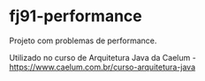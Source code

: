 # fj91-performance
Projeto com problemas de performance.

Utilizado no curso de Arquitetura Java da Caelum - https://www.caelum.com.br/curso-arquitetura-java
